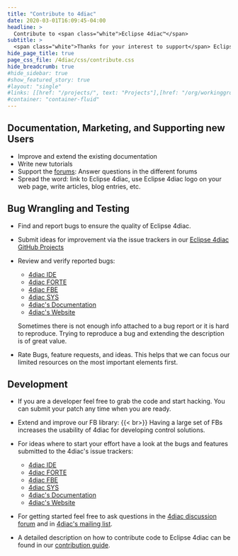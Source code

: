```yaml
---
title: "Contribute to 4diac"
date: 2020-03-01T16:09:45-04:00
headline: > 
  Contribute to <span class="white">Eclipse 4diac™</span>
subtitle: >
  <span class="white">Thanks for your interest to support</span> Eclipse 4diac™ <span class="white">. <br>There are multiple ways to contribute.</span>
hide_page_title: true
page_css_file: /4diac/css/contribute.css
hide_breadcrumb: true
#hide_sidebar: true
#show_featured_story: true
#layout: "single"
#links: [[href: "/projects/", text: "Projects"],[href: "/org/workinggroups/", text: "Working Group"],[href: "/membership/", text: "Members"],[href: "/org/value", text: "Business Value"]]
#container: "container-fluid"
---
```




## Documentation, Marketing, and Supporting new Users
- Improve and extend the existing documentation
- Write new tutorials
- Support the [forums](http://eclipse.org/forums/eclipse.4diac): Answer questions in the different forums
- Spread the word: link to Eclipse 4diac, use Eclipse 4diac logo on your web page, write articles, blog entries, etc.

## Bug Wrangling and Testing 
- Find and report bugs to ensure the quality of Eclipse 4diac.
- Submit ideas for improvement via the issue trackers in our [Eclipse 4diac GitHub Projects](https://github.com/eclipse-4diac)
- Review and verify reported bugs:
    - [4diac IDE](https://github.com/eclipse-4diac/4diac-ide/issues)
    - [4diac FORTE](https://github.com/eclipse-4diac/4diac-forte/issues)
    - [4diac FBE](https://github.com/eclipse-4diac/4diac-fbe/issues)
    - [4diac SYS](https://github.com/eclipse-4diac/4diac-examples/issues)
    - [4diac's Documentation](https://github.com/eclipse-4diac/4diac-documentation/issues)
    - [4diac's Website](https://github.com/eclipse-4diac/4diac-website-hugo/issues)

    Sometimes there is not enough info attached to a bug report or it is hard to reproduce. Trying to reproduce a bug and extending the description is of great value.
- Rate Bugs, feature requests, and ideas. This helps that we can focus our limited resources on the most important elements first.

## Development 
- If you are a developer feel free to grab the code and start hacking. You can submit your patch any time when you are ready.
- Extend and improve our FB library: {{< br>}}
  Having a large set of FBs increases the usability of 4diac for developing control solutions.
- For ideas where to start your effort have a look at the bugs and features submitted to the 4diac's issue trackers:
    - [4diac IDE](https://github.com/eclipse-4diac/4diac-ide/issues)
    - [4diac FORTE](https://github.com/eclipse-4diac/4diac-forte/issues)
    - [4diac FBE](https://github.com/eclipse-4diac/4diac-fbe/issues)
    - [4diac SYS](https://github.com/eclipse-4diac/4diac-examples/issues)
    - [4diac's Documentation](https://github.com/eclipse-4diac/4diac-documentation/issues)
    - [4diac's Website](https://github.com/eclipse-4diac/4diac-website-hugo/issues)

- For getting started feel free to ask questions in the [4diac discussion forum](http://eclipse.org/forums/eclipse.4diac) and in [4diac's mailing list](https://dev.eclipse.org/mailman/listinfo/4diac-dev).
- A detailed description on how to contribute code to Eclipse 4diac can be found in our [contribution guide](https://github.com/eclipse-4diac/4diac-documentation/blob/main/src/development/contribute.asciidoc).
